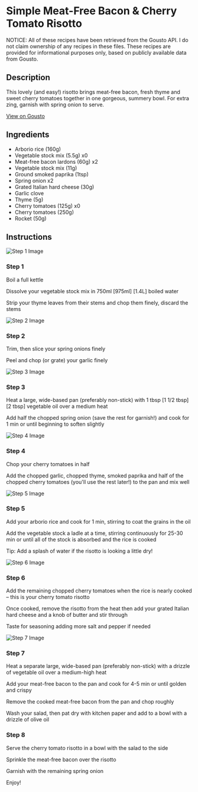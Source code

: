 # Simple Meat-Free Bacon & Cherry Tomato Risotto

NOTICE: All of these recipes have been retrieved from the Gousto API. I do not claim ownership of any recipes in these files. These recipes are provided for informational purposes only, based on publicly available data from Gousto.

## Description

This lovely (and easy!) risotto brings meat-free bacon, fresh thyme and sweet cherry tomatoes together in one gorgeous, summery bowl. For extra zing, garnish with spring onion to serve. 

[View on Gousto](https://www.gousto.co.uk/recipes/cookbook/simple-meat-free-bacon-cherry-tomato-risotto)

## Ingredients

- Arborio rice (160g)
- Vegetable stock mix (5.5g) x0
- Meat-free bacon lardons (60g) x2
- Vegetable stock mix (11g)
- Ground smoked paprika (1tsp)
- Spring onion x2
- Grated Italian hard cheese (30g)
- Garlic clove
- Thyme (5g)
- Cherry tomatoes (125g) x0
- Cherry tomatoes (250g)
- Rocket (50g)

## Instructions

![Step 1 Image](https://production-media.gousto.co.uk/cms/recipe-step-image/step-1-1665499769751-x200.jpg)

### Step 1

Boil a full kettle

Dissolve your vegetable stock mix in 750ml <span class="text-purple">[975ml] </span><span class="text-danger">[1.4L] </span>boiled water

Strip your thyme leaves from their stems and chop them finely, discard the stems

![Step 2 Image](https://production-media.gousto.co.uk/cms/recipe-step-image/step-2-1665499774917-x200.jpg)

### Step 2

Trim, then slice your spring onions finely

Peel and chop (or grate) your garlic finely

![Step 3 Image](https://production-media.gousto.co.uk/cms/recipe-step-image/step-3-1665499781559-x200.jpg)

### Step 3

Heat a large, wide-based pan (preferably non-stick) with 1 tbsp <span class="text-purple">[1 1/2 tbsp]</span> <span class="text-danger">[2 tbsp]</span> vegetable oil over a medium heat

Add half the chopped spring onion (save the rest for garnish!) and cook for 1 min or until beginning to soften slightly

![Step 4 Image](https://production-media.gousto.co.uk/cms/recipe-step-image/step-4-1665499786998-x200.jpg)

### Step 4

Chop your cherry tomatoes in half

Add the chopped garlic, chopped thyme, smoked paprika and half of the chopped cherry tomatoes (you'll use the rest later!) to the pan and mix well

![Step 5 Image](https://production-media.gousto.co.uk/cms/recipe-step-image/step-5-1665499792240-x200.jpg)

### Step 5

Add your arborio rice and cook for 1 min, stirring to coat the grains in the oil

Add the vegetable stock a ladle at a time, stirring continuously for 25-30 min or until all of the stock is absorbed and the rice is cooked

Tip: Add a splash of water if the risotto is looking a little dry!

![Step 6 Image](https://production-media.gousto.co.uk/cms/recipe-step-image/step-6-1665499797368-x200.jpg)

### Step 6

Add the remaining chopped cherry tomatoes when the rice is nearly cooked – this is your cherry tomato risotto

Once cooked, remove the risotto from the heat then add your grated Italian hard cheese and a knob of butter and stir through

Taste for seasoning adding more salt and pepper if needed

![Step 7 Image](https://production-media.gousto.co.uk/cms/recipe-step-image/step-7-1691493637167-x200.jpg)

### Step 7

Heat a separate large, wide-based pan (preferably non-stick) with a drizzle of vegetable oil over a medium-high heat

Add your meat-free bacon to the pan and cook for 4-5 min or until golden and crispy

Remove the cooked meat-free bacon from the pan and chop roughly

Wash your salad, then pat dry with kitchen paper and add to a bowl with a drizzle of olive oil

### Step 8

Serve the cherry tomato risotto in a bowl with the salad to the side

Sprinkle the meat-free bacon over the risotto

Garnish with the remaining spring onion

Enjoy!

